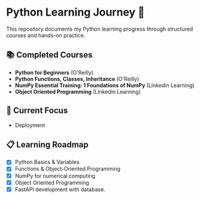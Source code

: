 # Python Learning Journey 🐍

This repository documents my Python learning progress through structured courses and hands-on practice.

## 📚 Completed Courses
- **Python for Beginners** (O'Reilly)
- **Python Functions, Classes, Inheritance** (O'Reilly)
- **NumPy Essential Training: 1 Foundations of NumPy** (Linkedin Learning)
- **Object Oriented Programming** (Linkedin Learning)

## 🎯 Current Focus
- Deployment

## 📋 Learning Roadmap
- [x] Python Basics & Variables
- [x] Functions & Object-Oriented Programming
- [x] NumPy for numerical computing
- [x] Object Oriented Programming
- [x] FastAPI development with database.
